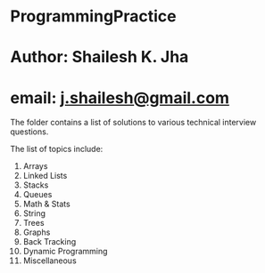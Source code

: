 # ProgrammingPractice
# Author: Shailesh K. Jha
# email: j.shailesh@gmail.com

The folder contains a list of solutions to various technical interview
questions.

The list of topics include:
1. Arrays
2. Linked Lists
3. Stacks
4. Queues
5. Math & Stats
6. String
7. Trees
8. Graphs
9. Back Tracking
10. Dynamic Programming
11. Miscellaneous
